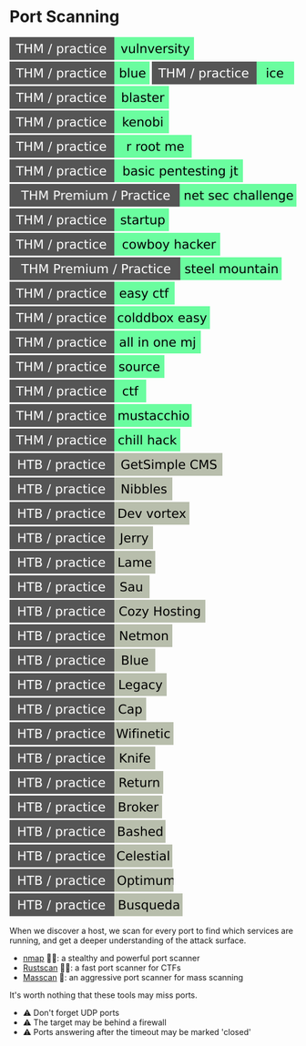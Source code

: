 # Port Scanning

[![vulnversity](../../../../_badges/thm-p/vulnversity.svg)](https://tryhackme.com/room/vulnversity)
[![blue](../../../../_badges/thm-p/blue.svg)](https://tryhackme.com/room/blue)
[![ice](../../../../_badges/thm-p/ice.svg)](https://tryhackme.com/room/ice)
[![blaster](../../../../_badges/thm-p/blaster.svg)](https://tryhackme.com/room/blaster)
[![kenobi](../../../../_badges/thm-p/kenobi.svg)](https://tryhackme.com/room/kenobi)
[![rrootme](../../../../_badges/thm-p/rrootme.svg)](https://tryhackme.com/room/rrootme)
[![basicpentestingjt](../../../../_badges/thm-p/basicpentestingjt.svg)](https://tryhackme.com/room/basicpentestingjt)
[![netsecchallenge](../../../../_badges/thmp-p/netsecchallenge.svg)](https://tryhackme.com/room/netsecchallenge)
[![startup](../../../../_badges/thm-p/startup.svg)](https://tryhackme.com/room/startup)
[![cowboyhacker](../../../../_badges/thm-p/cowboyhacker.svg)](https://tryhackme.com/room/cowboyhacker)
[![steelmountain](../../../../_badges/thmp-p/steelmountain.svg)](https://tryhackme.com/room/steelmountain)
[![easyctf](../../../../_badges/thm-p/easyctf.svg)](https://tryhackme.com/room/easyctf)
[![colddboxeasy](../../../../_badges/thm-p/colddboxeasy.svg)](https://tryhackme.com/room/colddboxeasy)
[![allinonemj](../../../../_badges/thm-p/allinonemj.svg)](https://tryhackme.com/room/allinonemj)
[![source](../../../../_badges/thm-p/source.svg)](https://tryhackme.com/room/source)
[![ctf](../../../../_badges/thm-p/ctf.svg)](https://tryhackme.com/room/ctf)
[![mustacchio](../../../../_badges/thm-p/mustacchio.svg)](https://tryhackme.com/room/mustacchio)
[![chillhack](../../../../_badges/thm-p/chillhack.svg)](https://tryhackme.com/room/chillhack)
![getsimplecms](../../../../_badges/htb-p/getsimplecms.svg)
![nibbles](../../../../_badges/htb-p/nibbles.svg)
[![devvortex](../../../../_badges/htb-p/devvortex.svg)](https://app.hackthebox.com/machines/Devvortex)
[![jerry](../../../../_badges/htb-p/jerry.svg)](https://app.hackthebox.com/machines/Jerry)
[![lame](../../../../_badges/htb-p/lame.svg)](https://app.hackthebox.com/machines/Lame)
[![sau](../../../../_badges/htb-p/sau.svg)](https://app.hackthebox.com/machines/Sau)
[![cozyhosting](../../../../_badges/htb-p/cozyhosting.svg)](https://app.hackthebox.com/machines/CozyHosting)
[![netmon](../../../../_badges/htb-p/netmon.svg)](https://app.hackthebox.com/machines/Netmon)
[![blue](../../../../_badges/htb-p/blue.svg)](https://app.hackthebox.com/machines/Blue)
[![legacy](../../../../_badges/htb-p/legacy.svg)](https://app.hackthebox.com/machines/Legacy)
[![cap](../../../../_badges/htb-p/cap.svg)](https://app.hackthebox.com/machines/Cap)
[![wifinetic](../../../../_badges/htb-p/wifinetic.svg)](https://app.hackthebox.com/machines/Wifinetic)
[![knife](../../../../_badges/htb-p/knife.svg)](https://app.hackthebox.com/machines/Knife)
[![return](../../../../_badges/htb-p/return.svg)](https://app.hackthebox.com/machines/Return)
[![broker](../../../../_badges/htb-p/broker.svg)](https://app.hackthebox.com/machines/Broker)
[![bashed](../../../../_badges/htb-p/bashed.svg)](https://app.hackthebox.com/machines/Bashed)
[![celestial](../../../../_badges/htb-p/celestial.svg)](https://app.hackthebox.com/machines/Celestial)
[![optimum](../../../../_badges/htb-p/optimum.svg)](https://app.hackthebox.com/machines/Optimum)
[![busqueda](../../../../_badges/htb-p/busqueda.svg)](https://app.hackthebox.com/machines/Busqueda)

<div class="row row-cols-lg-2"><div>

When we discover a host, we scan for every port to find which services are running, and get a deeper understanding of the attack surface.

* [nmap](/cybersecurity/red-team/tools/scanners/ports/nmap.md) 🚪🔥: a stealthy and powerful port scanner
* [Rustscan](/cybersecurity/red-team/tools/scanners/ports/rustscan.md) 🚪🔥: a fast port scanner for CTFs
* [Masscan](/cybersecurity/red-team/tools/scanners/ports/masscan.md) 🚪: an aggressive port scanner for mass scanning

It's worth nothing that these tools may miss ports.
</div><div>

* ⚠️ Don't forget UDP ports
* ⚠️ The target may be behind a firewall
* ⚠️ Ports answering after the timeout may be marked 'closed'
</div></div>